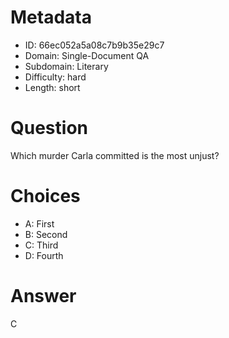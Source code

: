 # Metadata

- ID: 66ec052a5a08c7b9b35e29c7
- Domain: Single-Document QA
- Subdomain: Literary
- Difficulty: hard
- Length: short

# Question

Which murder Carla committed is the most unjust?

# Choices

- A: First
- B: Second
- C: Third
- D: Fourth

# Answer

C
